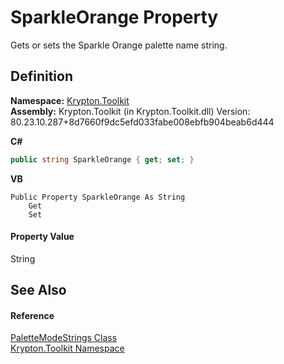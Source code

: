 # SparkleOrange Property


Gets or sets the Sparkle Orange palette name string.



## Definition
**Namespace:** <a href="79d2eac2-21f4-54ff-7552-b20c33c30600.md">Krypton.Toolkit</a>  
**Assembly:** Krypton.Toolkit (in Krypton.Toolkit.dll) Version: 80.23.10.287+8d7660f9dc5efd033fabe008ebfb904beab6d444

**C#**
``` C#
public string SparkleOrange { get; set; }
```
**VB**
``` VB
Public Property SparkleOrange As String
	Get
	Set
```



#### Property Value
String

## See Also


#### Reference
<a href="574b814b-e541-bdff-7c48-5b02de0544f5.md">PaletteModeStrings Class</a>  
<a href="79d2eac2-21f4-54ff-7552-b20c33c30600.md">Krypton.Toolkit Namespace</a>  
